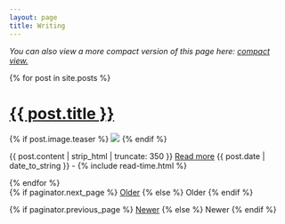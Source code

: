 ```yaml
---
layout: page
title: Writing
---
```


*You can also view a more compact version of this page here: <a href="{{ site.github.url }}/writing-compact.html">compact view.</a>*

{% for post in site.posts %}
<div class="posts">
  <h1>
    <a href="{{ site.github.url }}{{ post.url }}">{{ post.title }}</a>
  </h1>
  {% if post.image.teaser %}
    <a href="{{ site.github.url }}{{ post.url }}"><img src="{{ site.github.url }}/assets/img/{{ post.image.teaser }}"></a>
  {% endif %}
  <p>
    {{ post.content | strip_html | truncate: 350 }} <a href="{{ site.github.url }}{{ post.url }}">Read more</a>
    <span class="post-date"><i class="fa fa-calendar" aria-hidden="true"></i> {{ post.date | date_to_string }} - <i class="fa fa-clock-o" aria-hidden="true"></i> {% include read-time.html %}</span>
  </p>
</div>
{% endfor %}

<!-- Pagination links -->
<div class="pagination">
  {% if paginator.next_page %}
    <a class="pagination-button pagination-active" href="{{ site.github.url }}{{ paginator.next_page_path }}" class="next">Older</a>
  {% else %}
    <span class="pagination-button">Older</span>
  {% endif %}

  {% if paginator.previous_page %}
    <a class="pagination-button pagination-active" href="{{ site.baseurl }}{{ paginator.previous_page_path }}">Newer</a>
    {% else %}
      <span class="pagination-button">Newer</span>
  {% endif %}
</div>
